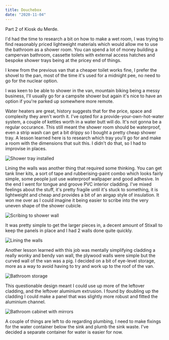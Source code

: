```yaml
---
title: Douchebox
date: "2020-11-04"
---
```


Part 2 of Kiosk du Merde.

I'd had the time to research a bit on how to make a wet room, I was trying to find reasonably priced lightweight materials which would allow me to use the bathroom as a shower room. You can spend a lot of money building a campervan bathroom, cassette toilets with external access hatches and bespoke shower trays being at the pricey end of things.

I knew from the previous van that a cheaper toilet works fine, I prefer the shovel to the pan, most of the time it's used for a midnight pee, no need to go for the nuclear option. 

I was keen to be able to shower in the van, mountain biking being a messy business, I'll usually go for a campsite shower but again it's nice to have an option if you're parked up somewhere more remote.

Water heaters are great, history suggests that for the price, space and complexity they aren't worth it. I've opted for a provide-your-own-hot-water system, a couple of kettles worth in a water butt will do. It's not gonna be a regular occurance.
This still meant the shower room should be waterproof, even a strip wash can get a bit drippy so I bought a pretty cheap shower tray. A lesson learned here is to research which tray you'll go for and make a room with the dimensions that suit this. I didn't do that, so I had to improvise in places.

![Shower tray installed](shower-tray-installed.jpg)

Lining the walls was another thing that required some thinking. You can get tank liner kits, a sort of tape and rubberising-paint combo which looks fairly simple, some people just use waterproof wallpaper and good adhesive. In the end I went for tongue and groove PVC interior cladding. I've mixed feelings about the stuff, it's pretty fragile until it's stuck to something, it is lightweight and cheap and provides a bit of an airgap style of insulation. It won me over as I could imagine it being easier to scribe into the very uneven shape of the shower cubicle.

![Scribing to shower wall](scribing.jpg)

It was pretty simple to get the larger pieces in, a decent amount of Stixall to keep the panels in place and I had 2 walls done quite quickly.

![Lining the walls](bendy-bits.jpg)

Another lesson learned with this job was mentally simplifying cladding a really wonky and bendy van wall, the plywood walls were simple but the curved wall of the van was a pig. I decided on a bit of eye-level storage, more as a way to avoid having to try and work up to the roof of the van.

![Bathroom storage](storage.jpg)

This questionable design meant I could use up more of the leftover cladding, and the leftover aluminium extrusion. I found by doubling up the cladding I could make a panel that was slightly more robust and fitted the aluminium channel.

![Bathroom cabinet with mirrors](storage-complete.jpg)

A couple of things are left to do regarding plumbing, I need to make fixings for the water container below the sink and plumb the sink waste. I've decided a separate container for water is easier for now.
